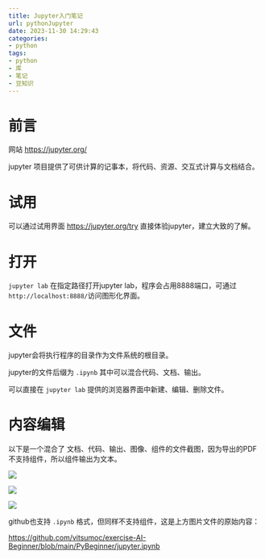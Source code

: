 ```yaml
---
title: Jupyter入门笔记
url: pythonJupyter
date: 2023-11-30 14:29:43
categories:
- python
tags:
- python
- 库
- 笔记
- 豆知识
---
```


# 前言

网站 https://jupyter.org/

jupyter 项目提供了可供计算的记事本，将代码、资源、交互式计算与文档结合。

<!-- more -->

# 试用

可以通过试用界面 https://jupyter.org/try 直接体验jupyter，建立大致的了解。

# 打开

```jupyter lab``` 在指定路径打开jupyter lab，程序会占用8888端口，可通过```http://localhost:8888/```访问图形化界面。

# 文件

jupyter会将执行程序的目录作为文件系统的根目录。

jupyter的文件后缀为 ```.ipynb``` 其中可以混合代码、文档、输出。

可以直接在 ```jupyter lab``` 提供的浏览器界面中新建、编辑、删除文件。

# 内容编辑

以下是一个混合了 文档、代码、输出、图像、组件的文件截图，因为导出的PDF不支持组件，所以组件输出为文本。

![](JupyterLab-1.png)

![](JupyterLab-2.png)

![](JupyterLab-3.png)

github也支持 ```.ipynb``` 格式，但同样不支持组件，这是上方图片文件的原始内容：

https://github.com/vitsumoc/exercise-AI-Beginner/blob/main/PyBeginner/jupyter.ipynb